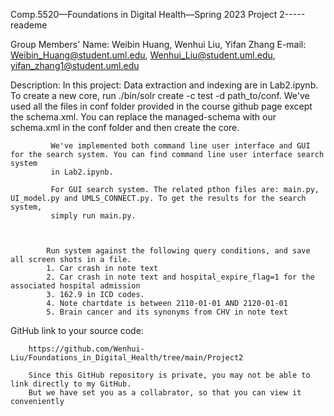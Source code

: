 Comp.5520—Foundations in Digital Health—Spring 2023
Project 2-----reademe

Group Members' Name: Weibin Huang, Wenhui Liu, Yifan Zhang
E-mail: Weibin_Huang@student.uml.edu, Wenhui_Liu@student.uml.edu, yifan_zhang1@student.uml.edu

Description: 
			 In this project: Data extraction and indexing are in Lab2.ipynb. To create a new core, run ./bin/solr create -c test -d path_to/conf.
             We've used all the files in conf folder provided in the course github page except the schema.xml. You can replace the managed-schema 
             with our schema.xml in the conf folder and then create the core.  

             We've implemented both command line user interface and GUI for the search system. You can find command line user interface search system
             in Lab2.ipynb.     

             For GUI search system. The related pthon files are: main.py, UI_model.py and UMLS_CONNECT.py. To get the results for the search system,
             simply run main.py.



            Run system against the following query conditions, and save all screen shots in a file.
		    1. Car crash in note text
		    2. Car crash in note text and hospital_expire_flag=1 for the associated hospital admission
		    3. 162.9 in ICD codes.
		    4. Note chartdate is between 2110-01-01 AND 2120-01-01 
		    5. Brain cancer and its synonyms from CHV in note text


GitHub link to your source code:

		https://github.com/Wenhui-Liu/Foundations_in_Digital_Health/tree/main/Project2

		Since this GitHub repository is private, you may not be able to link directly to my GitHub. 
		But we have set you as a collabrator, so that you can view it conveniently
